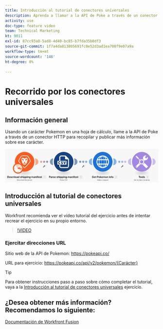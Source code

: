 ```yaml
---
title: Introducción al tutorial de conectores universales
description: Aprenda a llamar a la API de Poke a través de un conector HTTP para recopilar y publicar información sobre un carácter Pokemon, todo en [!DNL Adobe Workfront Fusion].
activity: use
doc-type: feature video
team: Technical Marketing
kt: 9011
exl-id: 87cc93a0-5ad8-4d40-bc85-b7fda35b0df3
source-git-commit: 1f7a4da813805691fc0e52d3ad1ea708f9e07a9a
workflow-type: tm+mt
source-wordcount: '146'
ht-degree: 0%

---
```


# Recorrido por los conectores universales

## Información general

Usando un carácter Pokemon en una hoja de cálculo, llame a la API de Poke a través de un conector HTTP para recopilar y publicar más información sobre ese carácter.

![Una imagen del escenario de fusión](assets/universal-connectors-and-routing-1.png)

## Introducción al tutorial de conectores universales

Workfront recomienda ver el vídeo tutorial del ejercicio antes de intentar recrear el ejercicio en su propio entorno.

>[!VIDEO](https://video.tv.adobe.com/v/335270/?quality=12)

### Ejercitar direcciones URL

Sitio web de la API de Pokemon: https://pokeapi.co/

URL para ejercicio: https://pokeapi.co/api/v2/pokemon/{Carácter}

>[!TIP]
>
>Para obtener instrucciones paso a paso sobre cómo completar el tutorial, vaya a la [Introducción al tutorial de conectores universales](https://experienceleague.adobe.com/docs/workfront-learn/tutorials-workfront/fusion/exercises/introduction-to-universal-connectors.html?lang=en) ejercicio.


## ¿Desea obtener más información? Recomendamos lo siguiente:

[Documentación de Workfront Fusion](https://experienceleague.adobe.com/docs/workfront/using/adobe-workfront-fusion/workfront-fusion-2.html?lang=en)

